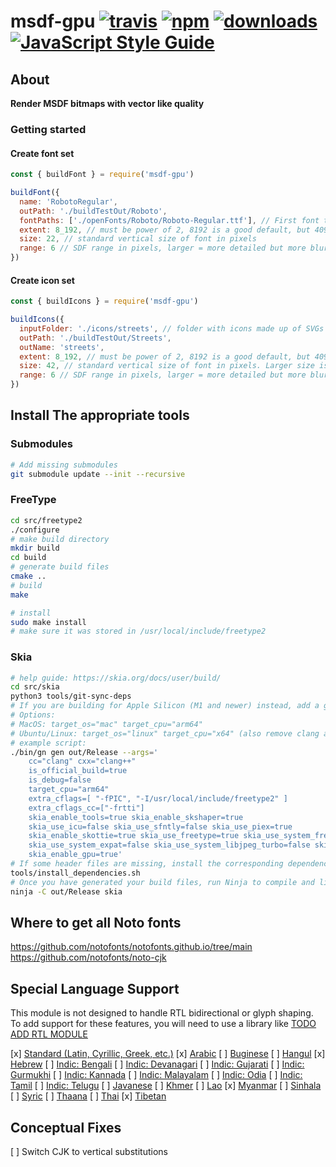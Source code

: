 # msdf-gpu [![travis][travis-image]][travis-url] [![npm][npm-image]][npm-url] [![downloads][downloads-image]][downloads-url] [![JavaScript Style Guide](https://img.shields.io/badge/code_style-standard-brightgreen.svg)](https://standardjs.com)

[travis-image]: https://travis-ci.org/open-s2/msdf-gpu.svg?branch=master
[travis-url]: https://travis-ci.org/open-s2/msdf-gpu
[npm-image]: https://img.shields.io/npm/v/msdf-gpu.svg
[npm-url]: https://npmjs.org/package/msdf-gpu
[downloads-image]: https://img.shields.io/npm/dm/msdf-gpu.svg
[downloads-url]: https://www.npmjs.com/package/msdf-gpu

## About

**Render MSDF bitmaps with vector like quality**

### Getting started

#### Create font set

```js
const { buildFont } = require('msdf-gpu')

buildFont({
  name: 'RobotoRegular',
  outPath: './buildTestOut/Roboto',
  fontPaths: ['./openFonts/Roboto/Roboto-Regular.ttf'], // First font takes priority for glyphs. Every added font will be used for glyphs that the previous fonts don't have.
  extent: 8_192, // must be power of 2, 8192 is a good default, but 4096 is a good compromise
  size: 22, // standard vertical size of font in pixels
  range: 6 // SDF range in pixels, larger = more detailed but more blurry
})
```

#### Create icon set

```js
const { buildIcons } = require('msdf-gpu')

buildIcons({
  inputFolder: './icons/streets', // folder with icons made up of SVGs (ONLY 'fill' paths, no strokes or shapes)
  outPath: './buildTestOut/Streets',
  outName: 'streets',
  extent: 8_192, // must be power of 2, 8192 is a good default, but 4096 is a good compromise
  size: 42, // standard vertical size of font in pixels. Larger size is better for icons.
  range: 6 // SDF range in pixels, larger = more detailed but more blurry
})

```

## Install The appropriate tools

### Submodules

```sh
# Add missing submodules
git submodule update --init --recursive
```

### FreeType

```sh
cd src/freetype2
./configure
# make build directory
mkdir build
cd build
# generate build files
cmake ..
# build
make

# install
sudo make install
# make sure it was stored in /usr/local/include/freetype2
```

### Skia

```sh
# help guide: https://skia.org/docs/user/build/
cd src/skia
python3 tools/git-sync-deps
# If you are building for Apple Silicon (M1 and newer) instead, add a gn arg to set target_cpu="arm64"
# Options:
# MacOS: target_os="mac" target_cpu="arm64"
# Ubuntu/Linux: target_os="linux" target_cpu="x64" (also remove clang args)
# example script:
./bin/gn gen out/Release --args='
    cc="clang" cxx="clang++"
    is_official_build=true
    is_debug=false
    target_cpu="arm64"
    extra_cflags=[ "-fPIC", "-I/usr/local/include/freetype2" ]
    extra_cflags_cc=["-frtti"]
    skia_enable_tools=true skia_enable_skshaper=true
    skia_use_icu=false skia_use_sfntly=false skia_use_piex=true
    skia_enable_skottie=true skia_use_freetype=true skia_use_system_freetype2=true skia_use_harfbuzz=false
    skia_use_system_expat=false skia_use_system_libjpeg_turbo=false skia_use_system_libpng=false skia_use_system_libwebp=false skia_use_system_zlib=false skia_enable_skparagraph=true
    skia_enable_gpu=true'
# If some header files are missing, install the corresponding dependencies:
tools/install_dependencies.sh
# Once you have generated your build files, run Ninja to compile and link Skia:
ninja -C out/Release skia
```

## Where to get all Noto fonts

https://github.com/notofonts/notofonts.github.io/tree/main
https://github.com/notofonts/noto-cjk

## Special Language Support

This module is not designed to handle RTL bidirectional or glyph shaping. To add support for these features, you will need to use a library like [TODO ADD RTL MODULE]()

[x] [Standard (Latin, Cyrillic, Greek, etc.)](https://learn.microsoft.com/en-us/typography/script-development/standard)
[x] [Arabic](https://learn.microsoft.com/en-us/typography/script-development/arabic)
[ ] [Buginese](https://learn.microsoft.com/en-us/typography/script-development/buginese)
[ ] [Hangul](https://learn.microsoft.com/en-us/typography/script-development/hangul)
[x] [Hebrew](https://learn.microsoft.com/en-us/typography/script-development/hebrew)
[ ] [Indic: Bengali](https://learn.microsoft.com/en-us/typography/script-development/bengali)
[ ] [Indic: Devanagari](https://learn.microsoft.com/en-us/typography/script-development/devanagari)
[ ] [Indic: Gujarati](https://learn.microsoft.com/en-us/typography/script-development/gujarati)
[ ] [Indic: Gurmukhi](https://learn.microsoft.com/en-us/typography/script-development/gurmukhi)
[ ] [Indic: Kannada](https://learn.microsoft.com/en-us/typography/script-development/kannada)
[ ] [Indic: Malayalam](https://learn.microsoft.com/en-us/typography/script-development/malayalam)
[ ] [Indic: Odia](https://learn.microsoft.com/en-us/typography/script-development/odia)
[ ] [Indic: Tamil](https://learn.microsoft.com/en-us/typography/script-development/tamil)
[ ] [Indic: Telugu](https://learn.microsoft.com/en-us/typography/script-development/telugu)
[ ] [Javanese](https://learn.microsoft.com/en-us/typography/script-development/javanese)
[ ] [Khmer](https://learn.microsoft.com/en-us/typography/script-development/khmer)
[ ] [Lao](https://learn.microsoft.com/en-us/typography/script-development/lao)
[x] [Myanmar](https://learn.microsoft.com/en-us/typography/script-development/myanmar)
[ ] [Sinhala](https://learn.microsoft.com/en-us/typography/script-development/sinhala)
[ ] [Syric](https://learn.microsoft.com/en-us/typography/script-development/syriac)
[ ] [Thaana](https://learn.microsoft.com/en-us/typography/script-development/thaana)
[ ] [Thai](https://learn.microsoft.com/en-us/typography/script-development/thai)
[x] [Tibetan](https://learn.microsoft.com/en-us/typography/script-development/tibetan)

## Conceptual Fixes

[ ] Switch CJK to vertical substitutions
